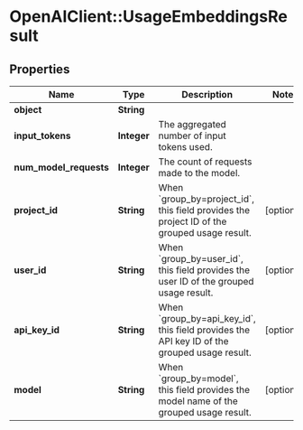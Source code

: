 # OpenAIClient::UsageEmbeddingsResult

## Properties
Name | Type | Description | Notes
------------ | ------------- | ------------- | -------------
**object** | **String** |  | 
**input_tokens** | **Integer** | The aggregated number of input tokens used. | 
**num_model_requests** | **Integer** | The count of requests made to the model. | 
**project_id** | **String** | When &#x60;group_by&#x3D;project_id&#x60;, this field provides the project ID of the grouped usage result. | [optional] 
**user_id** | **String** | When &#x60;group_by&#x3D;user_id&#x60;, this field provides the user ID of the grouped usage result. | [optional] 
**api_key_id** | **String** | When &#x60;group_by&#x3D;api_key_id&#x60;, this field provides the API key ID of the grouped usage result. | [optional] 
**model** | **String** | When &#x60;group_by&#x3D;model&#x60;, this field provides the model name of the grouped usage result. | [optional] 

